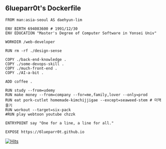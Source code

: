 ## 6lueparr0t's Dockerfile

```
FROM man:asia-seoul AS daehyun-lim

ENV BIRTH 694083600 # 1991/12/30
ENV EDUCATION "Master's Degree of Computer Software in Yonsei Univ"

WORKDIR /web-developer

RUN rm -rf ./design-sense

COPY ./back-end-knowledge .
COPY ./some-devops-skill .
COPY ./much-front-end .
COPY ./AI-a-bit .

ADD coffee .

RUN study --from=udemy
RUN make money --from=company --for=me,family,lover --only=prod
RUN eat pork-cutlet homemade-kimchijjigae --except=seaweed-stem # 미역줄기
RUN workout --target=six-pack
#RUN play webtoon youtube chzzk

ENTRYPOINT say "One for a line, a line for all."

EXPOSE https://6lueparr0t.github.io
```
  
  [![Hits](https://hits.seeyoufarm.com/api/count/incr/badge.svg?url=https%3A%2F%2Fgithub.com%2F6lueparr0t&count_bg=%23338CFF&title_bg=%2301559A&icon=fluentd.svg&icon_color=%23FAFAFA&title=hits&edge_flat=true)](https://hits.seeyoufarm.com)
</div>
